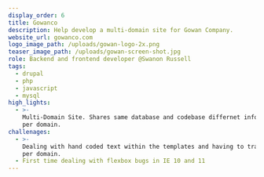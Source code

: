 ```yaml
---
display_order: 6
title: Gowanco
description: Help develop a multi-domain site for Gowan Company.
website_url: gowanco.com
logo_image_path: /uploads/gowan-logo-2x.png
teaser_image_path: /uploads/gowan-screen-shot.jpg
role: Backend and frontend developer @Swanon Russell
tags:
  - drupal
  - php
  - javascript
  - mysql
high_lights:
  - >-
    Multi-Domain Site. Shares same database and codebase differnet information
    per domain.
challenages:
  - >-
    Dealing with hand coded text within the templates and having to translate
    per domain.
  - First time dealing with flexbox bugs in IE 10 and 11
---
```


